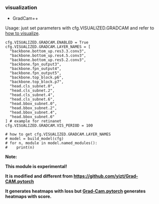 ### visualization

- GradCam++

Usage: just set parameters with cfg.VISUALIZED.GRADCAM and refer to [how to visualize](../../EASY_START.md#visualization).

```
cfg.VISUALIZED.GRADCAM.ENABLED = True
cfg.VISUALIZED.GRADCAM.LAYER_NAMES = [
  "backbone.bottom_up.res3.3.conv3",
  "backbone.bottom_up.res4.5.conv3",
  "backbone.bottom_up.res5.2.conv3",
  "backbone.fpn_output3",
  "backbone.fpn_output4",
  "backbone.fpn_output5",
  "backbone.top_block.p6",
  "backbone.top_block.p7",
  "head.cls_subnet.0",
  "head.cls_subnet.2",
  "head.cls_subnet.4",
  "head.cls_subnet.6",
  "head.bbox_subnet.0",
  "head.bbox_subnet.2",
  "head.bbox_subnet.4",
  "head.bbox_subnet.6"
] # example for retinanet
cfg.VISUALIZED.GRADCAM.VIS_PERIOD = 100

# how to get cfg.VISUALIZED.GRADCAM.LAYER_NAMES
# model = build_model(cfg)
# for n, module in model.named_modules():
#    print(n)
```

**Note:**

**This module is experimental!**

**It is modified and different from https://github.com/yizt/Grad-CAM.pytorch** 

**It generates heatmaps with loss but [Grad-Cam.pytorch](https://github.com/yizt/Grad-CAM.pytorch) generates heatmaps with score.**

